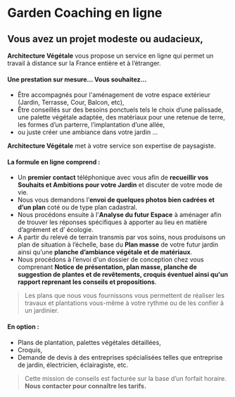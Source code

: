 ﻿

# Garden Coaching en ligne
## Vous avez un projet modeste ou audacieux,

**Architecture Végétale** vous propose un service en ligne qui permet un travail à distance sur la France entière et à l’étranger.

#### Une prestation sur mesure... Vous souhaitez...
 - Être accompagnés pour l'aménagement de votre espace extérieur (Jardin, Terrasse, Cour, Balcon, etc),
 - Être conseillés sur des besoins ponctuels tels le choix d’une palissade, une palette végétale adaptée, des matériaux pour une retenue de terre, les formes d’un parterre, l’implantation d’une allée, 
 - ou juste créer une ambiance dans votre jardin …

**Architecture Végétale** met à votre service son expertise de paysagiste.

#### La formule en ligne comprend :

 - Un **premier contact** téléphonique avec vous afin de **recueillir vos Souhaits et Ambitions pour votre Jardin** et discuter de votre mode de vie.
 - Nous vous demandons l’**envoi de quelques photos bien cadrées** **et d’un plan** coté ou de type plan cadastral.
 - Nous procédons ensuite à l'**Analyse du futur Espace** à aménager afin de trouver les réponses spécifiques à apporter au lieu en matière d’agrément et d’ écologie. 
 - A partir du relevé de terrain transmis par vos soins, nous produisons un plan de situation à l’échelle, base du **Plan masse** de votre futur jardin ainsi qu’une **planche d’ambiance végétale et de matériaux**.
 - Nous procédons à l’envoi d'un dossier de conception chez vous comprenant **Notice de présentation, plan masse, planche de suggestion de plantes et de revêtements, croquis éventuel ainsi qu'un rapport reprenant les conseils et propositions**.

> Les plans que nous vous fournissons vous permettent de réaliser les travaux et plantations vous-même à votre rythme ou de les confier à un jardinier.

 
#### En option :

 - Plans de plantation, palettes végétales détaillées, 
 - Croquis,
 - Demande de devis à des entreprises spécialisées telles que entreprise de jardin, électricien, éclairagiste, etc.

> Cette mission de conseils est facturée sur la base d’un forfait horaire.
> **Nous contacter pour connaître les tarifs.**
